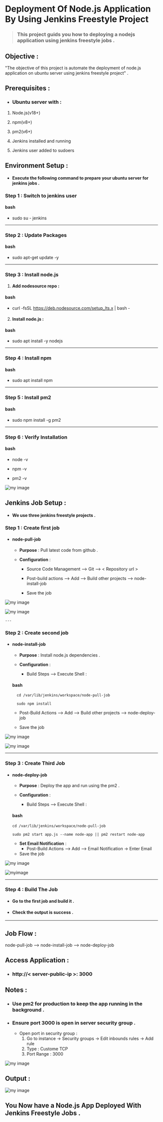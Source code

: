 # Deployment Of Node.js Application By Using Jenkins Freestyle Project 

> ### This  project  guids  you  how  to  deploying a  nodejs  application using jenkins  freestyle jobs .

## Objective :
 "The objective of this project is automate the deployment of node.js application on ubuntu server using jenkins freestyle project" .

## Prerequisites :

* ### Ubuntu server with :

1. Node.js(v18+)

2. npm(v8+)

3. pm2(v6+)

4. Jenkins installed and running 

5. Jenkins user added to sudoers

## Environment Setup :

* #### Execute the following command to prepare your ubuntu server for jenkins jobs . 

### Step 1 : Switch to jenkins user

#### bash

* sudo su - jenkins
---
### Step 2 : Update Packages 

#### bash 

*  sudo apt-get update -y 
---


### Step 3 : Install node.js 

1. #### Add nodesource repo :

#### bash 

*  curl -fsSL https://deb.nodesource.com/setup_lts.x | bash -

2. #### Install node.js :

#### bash 

*  sudo apt install -y nodejs

---

### Step 4 : Install npm 

#### bash 

* sudo apt install npm 
---


### Step 5 : Install pm2 

#### bash

* sudo npm install -g pm2
---

 ### Step 6 : Verify Installation 

#### bash 

* node -v

* npm -v

* pm2 -v

![my image](./images/Screenshot%202025-08-25%20050811.png)


## Jenkins Job Setup :

* #### We use three jenkins freestyle projects .

### Step 1 : Create first job 

- #### node-pull-job 

   * **Purpose** : Pull latest code from github .

   * **Configuration** : 
     * Source Code Management --> Git  -->  < Repository url >
     
     * Post-build actions --> Add --> Build other projects --> node-install-job 

     * Save the job 

![my image](./images/Screenshot%202025-08-28%20053040.png)

![my image](./images/Screenshot%202025-08-25%20174351.png)

    ---

###  Step 2 : Create second job 

- #### node-install-job 

  * **Purpose** : Install node.js dependencies .

  * **Configuration** : 
    *    Build Steps --> Execute Shell :

  #### bash

        cd /var/lib/jenkins/workspace/node-pull-job

        sudo npm install

    * Post-Build Actions --> Add --> Build other projects --> node-deploy-job 

    * Save the job 
    
![my image](./images/Screenshot%202025-08-28%20053438.png)

![my image](./images/Screenshot%202025-08-25%20174618.png)

 ---
    
### Step 3 : Create Third Job 

- #### node-deploy-job 

  * **Purpose** : Deploy the app and run using the pm2 . 

  * **Configuration** : 
    * Build Steps --> Execute Shell : 

  #### bash 

      cd /var/lib/jenkins/workspace/node-pull-job

      sudo pm2 start app.js --name node-app || pm2 restart node-app

  * **Set Email Notification** :
    * Post-Build Actions --> Add --> Email Notification -> Enter Email 
  * Save the job

![my image](./images/Screenshot%202025-08-28%20053646.png)
  
![myimage](./images/Screenshot%202025-08-25%20175233.png)

---

### Step 4 : Build The Job 

* #### Go to the first job and build it . 

* #### Check the output is success .

---
 
## Job Flow : 

node-pull-job --> node-install-job --> node-deploy-job 

## Access Application : 

* ### http://< server-public-ip >: 3000

## Notes : 
* ### Use pm2 for production to keep the app running in the background .

* ### Ensure port 3000 is open in server security group .

     * Open port in security group : 
       1. Go to instance -> Security groups -> Edit inbounds rules -> Add rule  
       2. Type : Custome TCP
       3. Port Range : 3000
       
![my image](./images/Screenshot%202025-08-28%20054445.png)
## Output : 

![my image](./images/Screenshot%202025-08-25%20073403.png)

## You Now have a Node.js App Deployed With Jenkins Freestyle Jobs .























